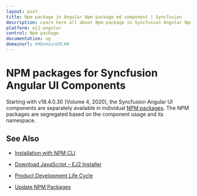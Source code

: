 ```yaml
---
layout: post
title: Npm package in Angular Npm package md component | Syncfusion
description: Learn here all about Npm package in Syncfusion Angular Npm package md component of Syncfusion Essential JS 2 and more.
platform: ej2-angular
control: Npm package 
documentation: ug
domainurl: ##DomainURL##
---
```


# NPM packages for Syncfusion Angular UI Components

Starting with v18.4.0.30 (Volume 4, 2020), the Syncfusion Angular UI components are separately available in individual [NPM packages](https://www.npmjs.com/search?q=%40syncfusion%2Fej2-angular). The NPM packages are segregated based on the component usage and its namespace.

## See Also

* [Installation with NPM CLI](https://ej2.syncfusion.com/angular/documentation/installation-and-upgrade/installation/)

* [Download JavaScript – EJ2 Installer](https://ej2.syncfusion.com/angular/documentation/installation-and-upgrade/download/#download-javascript--ej2-installer)

* [Product Development Life Cycle](https://www.syncfusion.com/support/product-lifecycle/)

* [Update NPM Packages](https://ej2.syncfusion.com/angular/documentation/common/how-to/update-npm-package/)